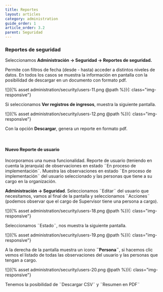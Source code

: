 ```yaml
---
title: Reportes
layout: articles
category: administration
guide_order: 1
article_order: 3.2
parent: Seguridad
---
```


### Reportes de seguridad

Seleccionamos **Administración -> Seguridad -> Reportes de seguridad.**

Permite con filtros de fecha (desde - hasta) acceder a distintos niveles de datos. En todos los casos se muestra la información en pantalla con la posibilidad de descargar en un documento con formato pdf.

![]({% asset administration/security/users-11.png @path %}){: class="img-responsive"}

Si seleccionamos **Ver registros de ingresos**, muestra la siguiente pantalla.

![]({% asset administration/security/users-12.png @path %}){: class="img-responsive"}

Con la opción **Descargar**, genera un reporte en formato pdf.

&nbsp;

#### **Nuevo Reporte de usuario**

Incorporamos una nueva funcionalidad. Reporte de usuario (teniendo en cuenta la jerarquía) de observaciones en estado ¨En proceso de implementación¨. Muestra las observaciones en estado ¨En proceso de implementación¨ del usuario seleccionado y las personas que tiene a su cargo en la organización.


**Administración -> Seguridad**.
Seleccionamos ¨Editar¨ del usuario que necesitamos, vamos al final de la pantalla y seleccionamos ¨Acciones¨ (podemos observar que el cargo de Supervisor tiene una persona a cargo).

![]({% asset administration/security/users-18.png @path %}){: class="img-responsive"}

Seleccionamos ¨Estado¨, nos muestra la siguiente pantalla.

![]({% asset administration/security/users-19.png @path %}){: class="img-responsive"}

A la derecha de la pantalla muestra un icono **¨Persona¨**, si hacemos clic vemos el listado de todas las observaciones del usuario y las personas que tengan a cargo.

![]({% asset administration/security/users-20.png @path %}){: class="img-responsive"}

Tenemos la posibilidad de ¨Descargar CSV¨ y ¨Resumen en PDF¨

